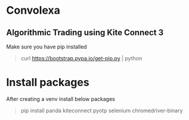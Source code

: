 # Convolexa

## Algorithmic Trading using Kite Connect 3

Make sure you have pip installed

> curl https://bootstrap.pypa.io/get-pip.py | python


# Install packages 
After creating a venv install below packages
> pip install panda kiteconnect pyotp selenium chromedriver-binary